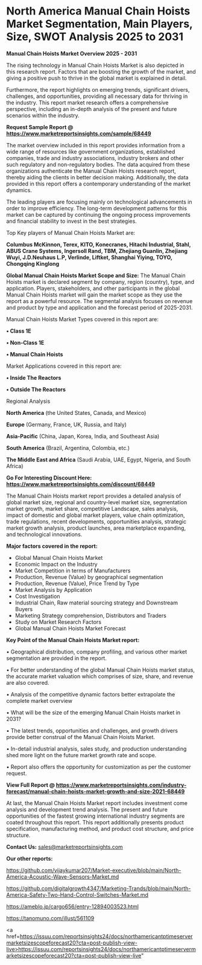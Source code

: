 # North America Manual Chain Hoists Market Segmentation, Main Players, Size, SWOT Analysis 2025 to 2031

<Strong> Manual Chain Hoists Market Overview 2025 - 2031</strong>

The rising technology in Manual Chain Hoists Market is also depicted in this research report. Factors that are boosting the growth of the market, and giving a positive push to thrive in the global market is explained in detail.

Furthermore, the report highlights on emerging trends, significant drivers, challenges, and opportunities, providing all necessary data for thriving in the industry. This report market research offers a comprehensive perspective, including an in-depth analysis of the present and future scenarios within the industry.

<strong>Request Sample Report @ <a href=https://www.marketreportsinsights.com/sample/68449>https://www.marketreportsinsights.com/sample/68449</a></strong>

The market overview included in this report provides information from a wide range of resources like government organizations, established companies, trade and industry associations, industry brokers and other such regulatory and non-regulatory bodies. The data acquired from these organizations authenticate the Manual Chain Hoists research report, thereby aiding the clients in better decision making. Additionally, the data provided in this report offers a contemporary understanding of the market dynamics.

The leading players are focusing mainly on technological advancements in order to improve efficiency. The long-term development patterns for this market can be captured by continuing the ongoing process improvements and financial stability to invest in the best strategies.

Top Key players of Manual Chain Hoists Market are:

<strong>Columbus McKinnon, Terex, KITO, Konecranes, Hitachi Industrial, Stahl, ABUS Crane Systems, Ingersoll Rand, TBM, Zhejiang Guanlin, Zhejiang Wuyi, J.D.Neuhaus L.P, Verlinde, Liftket, Shanghai Yiying, TOYO, Chongqing Kinglong</strong>

<strong><b>Global Manual Chain Hoists Market Scope and Size:</b></strong>
The Manual Chain Hoists market is declared segment by company, region (country), type, and application. Players, stakeholders, and other participants in the global Manual Chain Hoists market will gain the market scope as they use the report as a powerful resource. The segmental analysis focuses on revenue and product by type and application and the forecast period of 2025-2031.

Manual Chain Hoists Market Types covered in this report are:

<strong>• Class 1E

• Non-Class 1E

• Manual Chain Hoists</strong>

Market Applications covered in this report are:

<strong>• Inside The Reactors

• Outside The Reactors</strong> 

Regional Analysis

<strong>North America</strong> (the United States, Canada, and Mexico)

<strong>Europe</strong> (Germany, France, UK, Russia, and Italy)

<strong>Asia-Pacific</strong> (China, Japan, Korea, India, and Southeast Asia)

<strong>South America</strong> (Brazil, Argentina, Colombia, etc.)

<strong>The Middle East and Africa</strong> (Saudi Arabia, UAE, Egypt, Nigeria, and South Africa)

<strong>Go For Interesting Discount Here: <a href=https://www.marketreportsinsights.com/discount/68449>https://www.marketreportsinsights.com/discount/68449</a></strong>

The Manual Chain Hoists market report provides a detailed analysis of global market size, regional and country-level market size, segmentation market growth, market share, competitive Landscape, sales analysis, impact of domestic and global market players, value chain optimization, trade regulations, recent developments, opportunities analysis, strategic market growth analysis, product launches, area marketplace expanding, and technological innovations.

<strong><b>Major factors covered in the report:</b></strong>
<ul>
  <li>Global Manual Chain Hoists Market </li>
  <li>Economic Impact on the Industry</li>
  <li>Market Competition in terms of Manufacturers</li>
  <li>Production, Revenue (Value) by geographical segmentation</li>
  <li>Production, Revenue (Value), Price Trend by Type</li>
  <li>Market Analysis by Application</li>
  <li>Cost Investigation</li>
  <li>Industrial Chain, Raw material sourcing strategy and Downstream Buyers</li>
  <li>Marketing Strategy comprehension, Distributors and Traders</li>
  <li>Study on Market Research Factors</li>
  <li>Global Manual Chain Hoists Market Forecast</li>
</ul>

<strong><b>Key Point of the Manual Chain Hoists Market report:</b></strong>

• Geographical distribution, company profiling, and various other market segmentation are provided in the report.

• For better understanding of the global Manual Chain Hoists market status, the accurate market valuation which comprises of size, share, and revenue are also covered.

• Analysis of the competitive dynamic factors better extrapolate the complete market overview

• What will be the size of the emerging Manual Chain Hoists market in 2031?

• The latest trends, opportunities and challenges, and growth drivers provide better construal of the Manual Chain Hoists Market.

• In-detail industrial analysis, sales study, and production understanding shed more light on the future market growth rate and scope.

• Report also offers the opportunity for customization as per the customer request.

<strong><b>View Full Report @ <a href=https://www.marketreportsinsights.com/industry-forecast/manual-chain-hoists-market-growth-and-size-2021-68449>https://www.marketreportsinsights.com/industry-forecast/manual-chain-hoists-market-growth-and-size-2021-68449</a></b></strong>


At last, the Manual Chain Hoists Market report includes investment come analysis and development trend analysis. The present and future opportunities of the fastest growing international industry segments are coated throughout this report. This report additionally presents product specification, manufacturing method, and product cost structure, and price structure.

<strong>Contact Us:</strong>
sales@marketreportsinsights.com

<strong>Our other reports:</strong>

<a href=https://github.com/vijaykumar207/Market-executive/blob/main/North-America-Acoustic-Wave-Sensors-Market.md>https://github.com/vijaykumar207/Market-executive/blob/main/North-America-Acoustic-Wave-Sensors-Market.md</a>

<a href=https://github.com/digitalgrowth4347/Marketing-Trands/blob/main/North-America-Safety-Two-Hand-Control-Switches-Market.md>https://github.com/digitalgrowth4347/Marketing-Trands/blob/main/North-America-Safety-Two-Hand-Control-Switches-Market.md</a>

<a href=https://ameblo.jp/cargo656/entry-12894003523.html>https://ameblo.jp/cargo656/entry-12894003523.html</a>

<a href=https://tanomuno.com/illust/561109>https://tanomuno.com/illust/561109</a>

<a href=https://issuu.com/reportsinsights24/docs/northamericantptimeservermarketsizescopeforecast20?cta=post-publish-view-live>https://issuu.com/reportsinsights24/docs/northamericantptimeservermarketsizescopeforecast20?cta=post-publish-view-live</a>"

